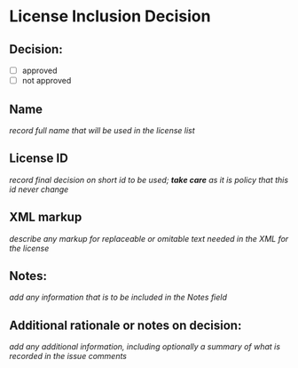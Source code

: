 # License Inclusion Decision

## Decision:

- [ ] approved
- [ ] not approved

## Name

_record full name that will be used in the license list_

## License ID

_record final decision on short id to be used; **take care** as it is policy that this id never change_

## XML markup

_describe any markup for replaceable or omitable text needed in the XML for the license_

## Notes:

_add any information that is to be included in the Notes field_

## Additional rationale or notes on decision:

_add any additional information, including optionally a summary of what is recorded in the issue comments_
